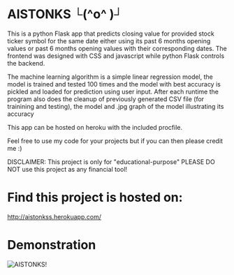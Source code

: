 # AISTONKS └(^o^ )┘
This is a python Flask app that predicts closing value for provided stock ticker symbol 
for the same date either using its past 6 months opening values or past 6 months opening values 
with their corresponding dates. The frontend was designed with CSS and javascript while python Flask controls the backend.

The machine learning algorithm is a simple linear regression model, the model is trained and tested 100 times and the model 
with best accuracy is pickled and loaded for prediction using user input. After each runtime the program also does
the cleanup of previously generated CSV file (for trainining and testing), the model and .jpg graph of the model illustrating its accuracy

This app can be hosted on heroku with the included procfile.

Feel free to use my code for your projects but if you can then please credit me :)

DISCLAIMER: This project is only for "educational-purpose" PLEASE DO NOT use this project as any financial tool!

# Find this  project is hosted on:
http://aistonkss.herokuapp.com/

# Demonstration
![AISTONKS!](https://user-images.githubusercontent.com/93630550/148630690-3ccb68b0-91af-4225-9da9-6105fabd27a3.gif)
